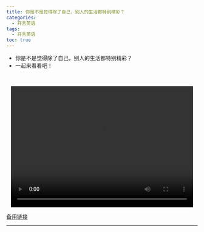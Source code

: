 ```yaml
---
title: 你是不是觉得除了自己，别人的生活都特别精彩？
categories:
  - 开言英语
tags:
  - 开言英语
toc: true 
---
```



- 你是不是觉得除了自己，别人的生活都特别精彩？
- 一起来看看吧！

 

<p style="text-align:center">
   <video width="480" height="320" controls>
       <source src="/video/ol/6.mp4">
   </video>
</p>
 <p><a href="/video/ol/6.mp4">备用链接</a></p>
 
---





